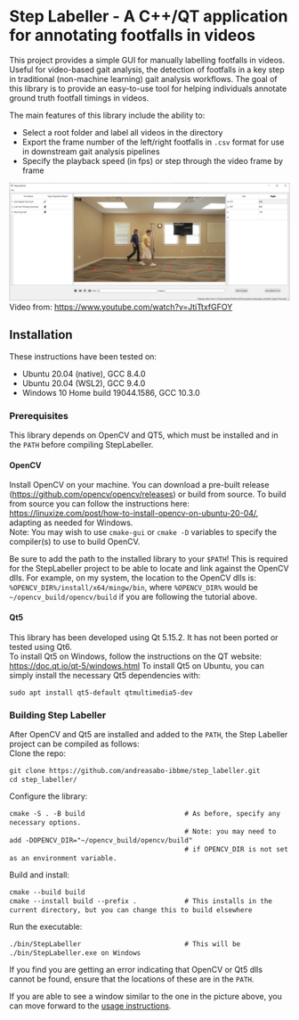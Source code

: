 # Step Labeller - A C++/QT application for annotating footfalls in videos
This project provides a simple GUI for manually labelling footfalls in videos. Useful for video-based gait analysis, the detection of footfalls in a key step in traditional (non-machine learning) gait analysis workflows. The goal of this library is to provide an easy-to-use tool for helping individuals annotate ground truth footfall timings in videos. 


The main features of this library include the ability to:  
-  Select a root folder and label all videos in the directory
-  Export the frame number of the left/right footfalls in `.csv` format for use in downstream gait analysis pipelines
-  Specify the playback speed (in fps) or step through the video frame by frame

![Sample UI](docs/sample_labelling.PNG)
Video from: https://www.youtube.com/watch?v=JtiTtxfGFOY
## Installation
These instructions have been tested on:
- Ubuntu 20.04 (native), GCC 8.4.0
- Ubuntu 20.04 (WSL2), GCC 9.4.0
- Windows 10 Home build 19044.1586, GCC 10.3.0

### Prerequisites
This library depends on OpenCV and QT5, which must be installed and in the `PATH` before compiling StepLabeller. 

#### OpenCV
Install OpenCV on your machine. You can download a pre-built release (https://github.com/opencv/opencv/releases) or build from source. To build from source you can follow the instructions here: https://linuxize.com/post/how-to-install-opencv-on-ubuntu-20-04/, adapting as needed for Windows.  
Note: You may wish to use `cmake-gui` or `cmake -D` variables to specify the compiler(s) to use to build OpenCV.

Be sure to add the path to the installed library to your `$PATH`! This is required for the StepLabeller project to be able to locate and link against the OpenCV dlls. For example, on my system, the location to the OpenCV dlls is: `%OPENCV_DIR%/install/x64/mingw/bin`, where `%OPENCV_DIR%` would be `~/opencv_build/opencv/build` if you are following the tutorial above. 

#### Qt5
This library has been developed using Qt 5.15.2. It has not been ported or tested using Qt6.   
To install Qt5 on Windows, follow the instructions on the QT website: https://doc.qt.io/qt-5/windows.html
To install Qt5 on Ubuntu, you can simply install the necessary Qt5 dependencies with: 
```
sudo apt install qt5-default qtmultimedia5-dev
```

### Building Step Labeller
After OpenCV and Qt5 are installed and added to the `PATH`, the Step Labeller project can be compiled as follows:  
Clone the repo:

```
git clone https://github.com/andreasabo-ibbme/step_labeller.git
cd step_labeller/
```
Configure the library: 
```
cmake -S . -B build                         # As before, specify any necessary options. 
                                            # Note: you may need to add -DOPENCV_DIR="~/opencv_build/opencv/build" 
                                            # if OPENCV_DIR is not set as an environment variable.
```
Build and install:
```
cmake --build build                     
cmake --install build --prefix .            # This installs in the current directory, but you can change this to build elsewhere
```
Run the executable:
```
./bin/StepLabeller                          # This will be ./bin/StepLabeller.exe on Windows
```

If you find you are getting an error indicating that OpenCV or Qt5 dlls cannot be found, ensure that the locations of these are in the `PATH`. 

If you are able to see a window similar to the one in the picture above, you can move forward to the [usage instructions](docs/usage.md).
